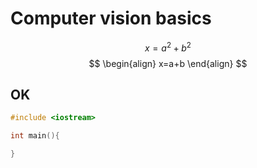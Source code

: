 
<script src="https://cdn.mathjax.org/mathjax/latest/MathJax.js?config=TeX-AMS-MML_HTMLorMML" type="text/javascript"></script>

# Computer vision basics

$$x=a^2+b^2 $$
$$
\begin{align}
x=a+b
\end{align}
$$
## OK

```c++
#include <iostream>

int main(){

}

```

